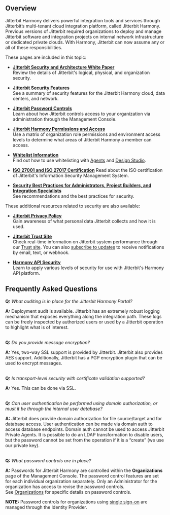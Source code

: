 [//]: # (Jitterbit Security)

## Overview

Jitterbit Harmony delivers powerful integration tools and services
through Jitterbit’s multi-tenant cloud integration platform, called
Jitterbit Harmony. Previous versions of Jitterbit required organizations
to deploy and manage Jitterbit software and integration projects on
internal network infrastructure or dedicated private clouds. With
Harmony, Jitterbit can now assume any or all of these responsibilities.

These pages are included in this topic:

-   **[Jitterbit Security and Architecture White
    Paper](https://success.jitterbit.com/display/DOC/Jitterbit+Security+and+Architecture+White+Paper)**<br>
    Review the details of Jitterbit's logical, physical, and
    organization security.

-   **[Jitterbit Security
    Features](https://success.jitterbit.com/display/DOC/Jitterbit+Security+Features)**<br>
    See a summary of security features for the Jitterbit Harmony
    cloud, data centers, and network.

-   **[Jitterbit Password
    Controls](https://success.jitterbit.com/display/DOC/Jitterbit+Password+Controls)**<br>
    Learn about how Jitterbit controls access to your organization via
    administration through the Management Console.

-   **[Jitterbit Harmony Permissions and
    Access](https://success.jitterbit.com/display/DOC/Jitterbit+Harmony+Permissions+and+Access)**  
    Use a matrix of organization
    role permissions and environment access levels to determine what
    areas of Jitterbit Harmony a member can access.

-   **[Whitelist Information](https://success.jitterbit.com/display/DOC/Whitelist+Information)**  
    Find out how to use whitelisting with [Agents](https://success.jitterbit.com/display/DOC/Agents)
    and [Design Studio](https://success.jitterbit.com/display/DOC/Design+Studio).

-   **[ISO 27001 and ISO 27017
    Certification](https://success.jitterbit.com/display/DOC/ISO+27001+and+ISO+27017+Certification)**
    Read about the ISO certification of Jitterbit's Information Security
    Management System.
    
-   **[Security Best Practices for Administrators, Project Builders, and
    Integration
    Specialists](https://success.jitterbit.com/display/DOC/Security+Best+Practices+for+Administrators%2C+Project+Builders%2C+and+Integration+Specialists)**  
    See recommendations and the best practices for security.

These additional resources related to security are also available:

-   **<a href="https://www.jitterbit.com/privacy-policy/"
    class="external-link" rel="nofollow">Jitterbit Privacy Policy</a>**<br>
    Gain awareness of what personal data Jitterbit collects and
    how it is used.

-   **<a href="https://trust.jitterbit.com/" class="external-link"
    rel="nofollow">Jitterbit Trust Site</a>**<br>
    Check real-time information on Jitterbit system performance through
    our <a href="https://trust.jitterbit.com/" class="external-link"
    rel="nofollow">Trust site</a>. You can also [subscribe to
    updates](https://success.jitterbit.com/display/DOC/System+Status+Notifications) to receive
    notifications by email, text, or webhook.

-   **[Harmony API Security](https://success.jitterbit.com/display/DOC/Harmony+API+Security)**<br>
    Learn to apply various levels of security for use with Jitterbit's
    Harmony API platform.

## Frequently Asked Questions

**Q:** *What auditing is in place for the Jitterbit Harmony Portal?*

**A:** Deployment audit is available. Jitterbit has an extremely robust
logging mechanism that exposes everything along the integration path.
These logs can be freely inspected by authorized users or used by a
Jitterbit operation to highlight what is of interest.
<br>
<br>

**Q:** *Do you provide message encryption?*

**A:** Yes, two-way SSL support is provided by Jitterbit. Jitterbit also
provides AES support. Additionally, Jitterbit has a PGP encryption
plugin that can be used to encrypt messages.
<br>
<br>

**Q:** *Is transport-level security with certificate validation supported?*

**A:** Yes. This can be done via SSL.
<br>
<br>

**Q:** *Can user authentication be performed using domain authorization,
or must it be through the internal user database?*

**A:** Jitterbit does provide domain authorization for file
source/target and for database access. User authentication can be made
via domain auth to access database endpoints. Domain auth cannot be used
to access Jitterbit Private Agents. It is possible to do an LDAP
transformation to disable users, but the password cannot be set from the
operation if it is a “create” (we use our private key).
<br>
<br>

**Q:** *What password controls are in place?*

**A:** Passwords for Jitterbit Harmony are controlled within the
**Organizations** page of the Management Console. The password control
features are set for each individual organization separately. Only an
Administrator for the organization has access to revise the password
controls. See [Organizations](https://success.jitterbit.com/display/DOC/Organizations) for specific
details on password controls.

<div
class="confluence-information-macro confluence-information-macro-information conf-macro output-block"
hasbody="true" macro-name="info">

<span
class="aui-icon aui-icon-small aui-iconfont-info confluence-information-macro-icon">
</span>

<div class="confluence-information-macro-body">

**NOTE:** Password controls for organizations using [single
sign-on](https://success.jitterbit.com/display/DOC/Single+Sign-On) are managed through the Identity
Provider.

</div>

</div>
